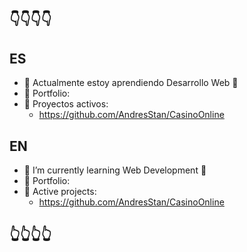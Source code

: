 ## 👇👇👇👇

<!--
**ECiro8/ECiro8** is a ✨ _special_ ✨ repository because its `README.md` (this file) appears on your GitHub profile.

Here are some ideas to get you started:

- 🔭 I’m currently working on ...
 ...
- 👯 I’m looking to collaborate on ...
- 🤔 I’m looking for help with ...
- 💬 Ask me about ...
- 📫 How to reach me: ...
- 😄 Pronouns: ...
- ⚡ Fun fact: ...
-->
## ES
- 🌱 Actualmente estoy aprendiendo Desarrollo Web 🌱
- 📜 Portfolio: 
- 🥧 Proyectos activos:
   - https://github.com/AndresStan/CasinoOnline


## EN
- 🌱 I’m currently learning Web Development 🌱
- 📜 Portfolio:
- 🥧 Active projects:
  - https://github.com/AndresStan/CasinoOnline
 
## 👆👆👆👆

